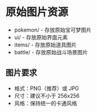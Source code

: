 # 原始图片资源

- pokemon/ - 存放原始宝可梦图片
- ui/ - 存放原始界面元素
- items/ - 存放原始道具图片
- battle/ - 存放原始战斗场景图片

## 图片要求
- 格式：PNG（推荐）或 JPG
- 尺寸：建议不小于 256x256
- 风格：保持统一的卡通风格 